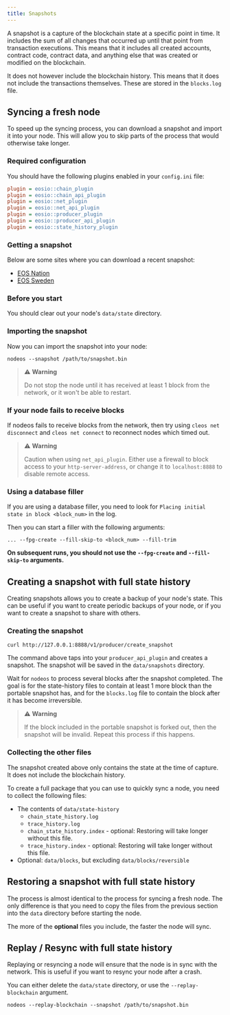 ```yaml
---
title: Snapshots
---
```


A snapshot is a capture of the blockchain state at a specific point in time. It includes the sum of all changes that 
occurred up until that point from transaction executions. This means that it includes all created accounts, contract code,
contract data, and anything else that was created or modified on the blockchain.

It does not however include the blockchain history. This means that it does not include the transactions themselves. These
are stored in the `blocks.log` file. 

## Syncing a fresh node

To speed up the syncing process, you can download a snapshot and import it into your node. This will allow you to skip
parts of the process that would otherwise take longer.

### Required configuration

You should have the following plugins enabled in your `config.ini` file:

```ini
plugin = eosio::chain_plugin
plugin = eosio::chain_api_plugin
plugin = eosio::net_plugin
plugin = eosio::net_api_plugin
plugin = eosio::producer_plugin
plugin = eosio::producer_api_plugin
plugin = eosio::state_history_plugin
```

### Getting a snapshot

Below are some sites where you can download a recent snapshot:

- [EOS Nation](https://snapshots.eosnation.io/)
- [EOS Sweden](https://snapshots-main.eossweden.org/)

### Before you start

You should clear out your node's `data/state` directory. 

### Importing the snapshot

Now you can import the snapshot into your node:

```shell
nodeos --snapshot /path/to/snapshot.bin
```

> ⚠ **Warning**
> 
> Do not stop the node until it has received at least 1 block from the network, or it won't be able to restart.

### If your node fails to receive blocks

If nodeos fails to receive blocks from the network, then try using `cleos net disconnect` 
and `cleos net connect` to reconnect nodes which timed out.

> ⚠ **Warning**
> 
> Caution when using `net_api_plugin`. Either use a firewall to block access to your `http-server-address`, or change 
> it to `localhost:8888` to disable remote access.

### Using a database filler

If you are using a database filler, you need to look for `Placing initial state in block <block_num>` in the log. 

Then you can start a filler with the following arguments:
```shell
... --fpg-create --fill-skip-to <block_num> --fill-trim
```

**On subsequent runs, you should not use the `--fpg-create` and `--fill-skip-to` arguments.**


## Creating a snapshot with full state history

Creating snapshots allows you to create a backup of your node's state. This can be useful if you want to create periodic 
backups of your node, or if you want to create a snapshot to share with others.

### Creating the snapshot

```shell
curl http://127.0.0.1:8888/v1/producer/create_snapshot
```

The command above taps into your `producer_api_plugin` and creates a snapshot. The snapshot will be saved in the
`data/snapshots` directory.

Wait for `nodeos` to process several blocks after the snapshot completed. The goal is for the state-history files to 
contain at least 1 more block than the portable snapshot has, and for the `blocks.log` file to contain the block after 
it has become irreversible.

> ⚠ **Warning**
> 
> If the block included in the portable snapshot is forked out, then the snapshot will be invalid. Repeat this process if this happens.

### Collecting the other files

The snapshot created above only contains the state at the time of capture. It does not include the blockchain history.

To create a full package that you can use to quickly sync a node, you need to collect the following files:
- The contents of `data/state-history`
  - `chain_state_history.log`
  - `trace_history.log`
  - `chain_state_history.index` - optional: Restoring will take longer without this file.
  - `trace_history.index` - optional: Restoring will take longer without this file.
- Optional: `data/blocks`, but excluding `data/blocks/reversible`


## Restoring a snapshot with full state history

The process is almost identical to the process for syncing a fresh node. The only difference is that you need to copy
the files from the previous section into the `data` directory before starting the node.

The more of the **optional** files you include, the faster the node will sync.

## Replay / Resync with full state history

Replaying or resyncing a node will ensure that the node is in sync with the network. This is useful if you want to 
resync your node after a crash.

You can either delete the `data/state` directory, or use the `--replay-blockchain` argument.

```shell
nodeos --replay-blockchain --snapshot /path/to/snapshot.bin
```
